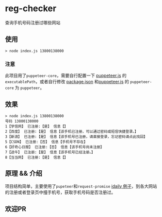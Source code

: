 # reg-checker
 查询手机号码注册过哪些网站

## 使用

```
> node index.js 13800138000
```
### 注意
此项目用了`puppeteer-core`，需要自行配置一下 [puppeteer.js](./utils/puppeteer.js) 的 `executablePath`，或者自行修改 [package.json](./package.json) 和[puppeteer.js](./utils/puppeteer.js) 的 `puppeteer-core` 为 `puppeteer`。

## 效果
```
> node index.js 13800138000
号码 13800138000
1【学信网】 已注册:【是】 信息【】
2【百度】 已注册:【是】 信息【该手机已注册，可以通过密码或短信快捷登录。】
3【新浪】 已注册:【是】 信息【该手机号已注册，请直接登录，忘记密码请点此找回】
5【CSDN】 已注册:【否】 信息【手机号不存在】
6【好奇心日报】 已注册:【否】 信息【该手机号尚未注册】
7【途牛】 已注册:【是】 信息【该手机号已经注册。】
8【当当网】 已注册:【是】 信息【】
```

## 原理 && 介绍

项目结构简单，主要使用了`pupeteer`和`request-promise` [idaily 例子](./sites/qdaily.js)，到各大网站的注册或者登录页中撞手机号，获取手机号码是否注册过。

## 欢迎PR
